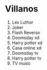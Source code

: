 
# Villanos

1. Lex Luthor
2. Joker
3. Flash Reverso
4. Doomsday xd
5. Harry potter xd
6. Casa online xd
7. Doomsday tv
8. Harry potter tv
9. TV music
